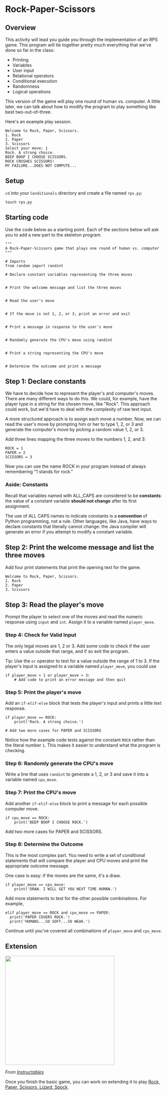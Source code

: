 # Rock-Paper-Scissors

## Overview
This activity will lead you guide you through the implementation of an RPS game. This program will tie together pretty much everything that we've done so far in the class:

- Printing
- Variables
- User input
- Relational operators
- Conditional execution
- Randomness
- Logical operations

This version of the game will play one round of human vs. computer. A little later, we can talk about how to modify the program to play something like best two-out-of-three.

Here's an example play session.

```
Welcome to Rock, Paper, Scissors.
1. Rock
2. Paper
3. Scissors
Select your move: 1
Rock. A strong choice.
BEEP BOOP I CHOOSE SCISSORS.
ROCK CRUSHES SCISSORS!
MY FAILURE...DOES NOT COMPUTE...
```

## Setup

`cd` into your `Conditionals` directory and create a file named `rps.py`:
```
touch rps.py
```

## Starting code

Use the code below as a starting point. Each of the sections below will ask you to add a new part to the skeleton program.

```
"""
A Rock-Paper-Scissors game that plays one round of human vs. computer
"""

# Imports
from random import randint

# Declare constant variables representing the three moves


# Print the welcome message and list the three moves


# Read the user's move


# If the move is not 1, 2, or 3, print an error and exit


# Print a message in response to the user's move


# Randomly generate the CPU's move using randint


# Print a string representing the CPU's move


# Determine the outcome and print a message

```

## Step 1: Declare constants
We have to decide how to represent the player's and computer's moves. There are many different ways to do this. We could, for example, 
have the player type in a string for the chosen move, like "Rock". This approach could work, but we'd have to deal with the complexity 
of raw text input.

A more structured approach is to assign each move a number. Now, we can read the user's move by prompting him or her to type 1, 2, or 3 and generate the computer's move by picking a random value 1, 2, or 3.

Add three lines mapping the three moves to the numbers 1, 2, and 3:

```
ROCK = 1
PAPER = 2
SCISSORS = 3
```

Now you can use the name ROCK in your program instead of always remembering "1 stands for rock."

### Aside: Constants

Recall that variables named with ALL_CAPS are considered to be **constants**: the value of a constant variable **should not change** after its first assignment.

The use of ALL CAPS names to indicate constants is a **convention** of Python programming, not a rule. Other languages, like Java, have ways to declare constants that literally cannot change: the Java compiler will generate an error if you attempt to modify a constant variable.


## Step 2: Print the welcome message and list the three moves
Add four print statements that print the opening text for the game.

```
Welcome to Rock, Paper, Scissors.
1. Rock
2. Paper
3. Scissors
```


## Step 3: Read the player's move
Prompt the player to select one of the moves and read the numeric response using `input` and `int`. Assign it to a variable named `player_move`.


### Step 4: Check for Valid Input
The only legal moves are 1, 2 or 3. Add some code to check if the user enters a value outside that range, and if so exit the program.

Tip: Use the `or` operator to test for a value outside the range of 1 to 3. If the player's input is assigned to a variable named `player_move`, you could use
```
if player_move < 1 or player_move > 3:
    # Add code to print an error message and then quit
```


### Step 5: Print the player's move
Add an `if-elif-else` block that tests the player's input and prints a little text response.
```
if player_move == ROCK:
    print('Rock. A strong choice.')

# Add two more cases for PAPER and SCISSORS
```
Notice how the example code tests against the constant `ROCK` rather than the literal number `1`. This makes it easier to understand what the program is checking.

### Step 6: Randomly generate the CPU's move
Write a line that uses `randint` to generate a 1, 2, or 3 and save it into a variable named `cpu_move`.


### Step 7: Print the CPU's move
Add another `if-elif-else` block to print a message for each possible computer move.
```
if cpu_move == ROCK:
    print('BEEP BOOP I CHOOSE ROCK.')
```
Add two more cases for PAPER and SCISSORS.

### Step 8: Determine the Outcome
This is the most complex part. You need to write a set of conditional statements that will compare the player and CPU moves and print the appropriate outcome message.

One case is easy: if the moves are the same, it's a draw.
```
if player_move == cpu_move:
    print('DRAW. I WILL GET YOU NEXT TIME HUMAN.')
```
Add more statements to test for the other possible combinations. For example,
```
elif player_move == ROCK and cpu_move == PAPER:
  print('PAPER COVERS ROCK.')
  print('HUMANS...SO SOFT...SO WEAK.')
```
Continue until you've covered all combinations of `player_move` and `cpu_move`.


## Extension
<img src="https://content.instructables.com/FIU/AIWE/I7Q0TCUT/FIUAIWEI7Q0TCUT.jpg?auto=webp&fit=bounds&frame=1" width="350px" />

*From [Instructables](https://www.instructables.com/How-to-Play-Rock-Paper-Scissors-Lizard-Spock/)*


Once you finish the basic game, you can work on extending it to play [Rock, Paper, Scissors, Lizard, Spock](https://bigbangtheory.fandom.com/wiki/Rock,_Paper,_Scissors,_Lizard,_Spock).
